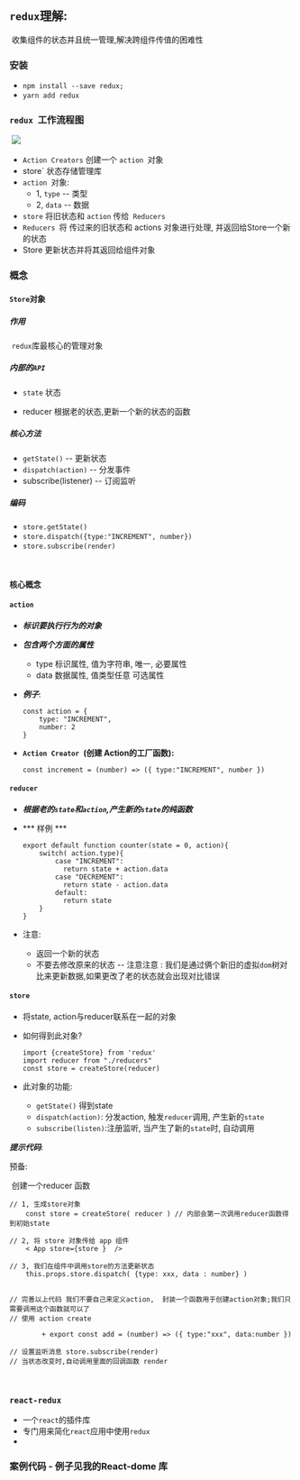 ## `redux`理解:

​		收集组件的状态并且统一管理,解决跨组件传值的困难性



 

### 安装

+ `npm install --save redux;`
+ `yarn add redux`





### `redux `工作流程图



​		![](C:\Users\25445\Desktop\Redux工作流程.png)



+ `Action Creators` 创建一个 `action `对象 
+ store` 状态存储管理库
+ `action `对象:
  + 1,   `type`  --  类型
  + 2, `data`   --  数据
+ `store` 将旧状态和 `action` 传给` Reducers`
+ `Reducers `将 传过来的旧状态和 actions 对象进行处理, 并返回给Store一个新的状态
+ Store 更新状态并将其返回给组件对象



### 概念



#### `Store`对象

##### 	作用

​		`redux`库最核心的管理对象

##### 	内部的`API`

+ `state`   状态

+  reducer   根据老的状态,更新一个新的状态的函数

  

  ##### 核心方法

  + `getState()`		-- 更新状态
  + `dispatch(action)`    -- 分发事件
  + subscribe(listener)         -- 订阅监听

  

  ##### 编码

  + `store.getState()`
  + `store.dispatch({type:"INCREMENT", number})`
  + `store.subscribe(render)`

  

​		



#### 核心概念

#### `action`

+ ***标识要执行行为的对象***

+ ***包含两个方面的属性***

  + type       标识属性,   值为字符串,   唯一,    必要属性
  + data       数据属性,    值类型任意    可选属性

+ ***例子***:

  ```
  const action = {
      type: "INCREMENT",
      number: 2
  }
  ```

  

+ **`Action Creator `(创建 Action的工厂函数):**

  ```
  const increment = (number) => ({ type:"INCREMENT", number })
  ```

  





#### `reducer`

+ ***根据老的`state`和`action`,产生新的`state`的纯函数***

+ *** 样例 ***

   

  ```
  export default function counter(state = 0, action){
      switch( action.type){
          case "INCREMENT":
          	return state + action.data
          case "DECREMENT":
          	return state - action.data
          default:
          	return state
      }
  }
  ```

  

+ 注意:
  + 返回一个新的状态
  + 不要去修改原来的状态   -- 注意注意 :  我们是通过俩个新旧的虚拟`dom`树对比来更新数据,如果更改了老的状态就会出现对比错误



#### `store`

+ 将state, action与reducer联系在一起的对象

+ 如何得到此对象?

  ```
  import {createStore} from 'redux'
  import reducer from "./reducers"
  const store = createStore(reducer)
  ```

+ 此对象的功能:

  + `getState()` 得到state 
  + `dispatch(action)`: 分发action, 触发`reducer`调用, 产生新的`state`
  + `subscribe(listen)`:注册监听, 当产生了新的`state`时, 自动调用





***提示代码***:

预备:

​	创建一个reducer 函数



```
// 1, 生成store对象
	const store = createStore( reducer ) // 内部会第一次调用reducer函数得到初始state
	
// 2, 将 store 对象传给 app 组件
	< App store={store }  />

// 3, 我们在组件中调用store的方法更新状态
	this.props.store.dispatch( {type: xxx, data : number} )


// 完善以上代码 我们不要自己来定义action,  封装一个函数用于创建action对象;我们只需要调用这个函数就可以了
// 使用 action create
 
		+ export const add = (number) => ({ type:"xxx", data:number })

// 设置监听消息 store.subscribe(render)
// 当状态改变时,自动调用里面的回调函数 render
```

​	

### `react-redux`

+ 一个`react`的插件库
+ 专门用来简化`react`应用中使用`redux`
+ 





### 案例代码 - 例子见我的React-dome 库

​	